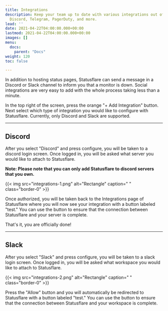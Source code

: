 ```yaml
---
title: Integrations
description: Keep your team up to date with various integrations out of the box. Slack,
  Discord, Telegram, PagerDuty, and more.
lead: ''
date: 2021-04-22T04:00:00.000+00:00
lastmod: 2021-04-22T04:00:00.000+00:00
images: []
menu:
  docs:
    parent: "Docs"
weight: 120
toc: false

---
```

In addition to hosting status pages, Statusflare can send a message in a Discord or Slack channel to inform you that a monitor is down. Social integrations are very easy to add with the whole process taking less than a minute.

In the top right of the screen, press the orange "+ Add Integration" button. Next select which type of integration you would like to configure with Statusflare. Currently, only Discord and Slack are supported.

***

## Discord

After you select "Discord" and press configure, you will be taken to a discord login screen. Once logged in, you will be asked what server you would like to attach to Statusflare.

**Note: Please note that you can only add Statusflare to discord servers that you own.**

{{< img src="integrations-1.png" alt="Rectangle" caption="<em> </em>" class="border-0" >}}

Once authorized, you will be taken back to the Integrations page of Statusflare where you will now see your integration with a button labeled "test." You can use the button to ensure that the connection between Statusflare and your server is complete.

That's it, you are officially done!

***

## Slack

After you select "Slack" and press configure, you will be taken to a slack login screen. Once logged in, you will be asked what workspace you would like to attach to Statusflare.

{{< img src="integrations-2.png" alt="Rectangle" caption="<em> </em>" class="border-0" >}}

Press the "Allow" button and you will automatically be redirected to Statusflare with a button labeled "test." You can use the button to ensure that the connection between Statusflare and your workspace is complete.